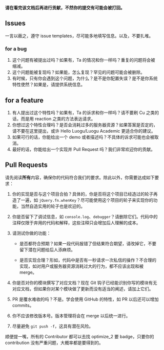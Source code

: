 **请在看完该文档后再进行贡献，不然你的提交有可能会被打回。**

## Issues

一言以蔽之，遵守 issue templates，尽可能多地填写信息。以及，不要扎堆。

### for a bug

1. 这个问题有被提出过吗？如果有，Ta 的情况和你一样吗？重复的问题将会被缩减。
2. 这个问题能被复现吗？如果能，怎么复现？罕见的问题可能会被删除。
3. 有时候，只有你会遇到这个问题，为什么？是不是你配置失误？是不是你系统特性使然？如果是，请提供系统信息。

## for a feature

1. 有人提出过这个特性吗？如果有，Ta 的诉求和你一样吗？请不要刷 Cu 之类的话，而是用 reaction 之类的方法表达请求。
2. 你想过这个特性合理吗？是否会消耗过多的服务器资源？如果答案是否定的，请不要在这里提出，或许 Hello Luogu/Luogu Academic 更适合你的建议。
3. 如果可行的话，你能给出一个 demo 或者描述吗？不具体的诉求可能也会被取消。
4. 最好的话，你能给出一个实现并 Pull Request 吗？我们非常欢迎你的贡献。

## Pull Requests

请先阅读**所有**内容，确保你的代码符合我们的要求。除此以外，你需要达成如下要求：

1. 你的实现是否与这个项目合拍？具体的，你是否将这个项目已经造过的轮子再造了一遍，如 `jQuery.fn.whenKey`？尽可能使用这个项目的轮子来实现你的功能，当然自造实用的轮子也是欢迎的。
2. 你是否留下了调试信息，如 `console.log`、`debugger`？请删除它们。代码中的注释仅限于弃用的代码和解释，这些注释只会增加后人理解的成本。
3. 请测试你做的功能：

    - 是否都符合预期？如果一段代码报错了但结果符合期望，请改掉它，不要留下潜在问题给后人添麻烦。

    - 是否实现合理？形如，代码中是否有一秒请求一次私信的操作？不合理的实现，如对用户或服务器资源消耗过大的行为，都不应该出现和被 merge。

4. 你是否对你的模块撰写了对应文档？现在 Git 钩子已经能识别你写的模块有无对应文档，但如果你对某个模块做了更新而没有适当的阐述，请加上它们。
5. PR 是覆水难收的吗？不是。学会使用 GitHub 的特性，如 PR 以后还可以增加 commits。
6. 你不应该修改版本号。版本管理将会在 merge 以后统一进行。
7. 尽量避免 `git push -f`，这具有潜在风险。

顺便提一嘴，所有的 Contributor 都可以去找 optimize_2 要 badge，只要你的 contribution 没有严重问题，大概率都是要得到的。
